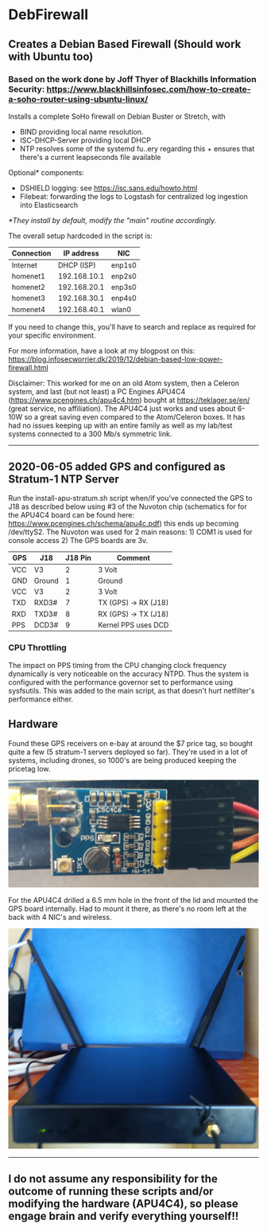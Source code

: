 # DebFirewall
## Creates a Debian Based Firewall (Should work with Ubuntu too)

### Based on the work done by Joff Thyer of Blackhills Information Security: https://www.blackhillsinfosec.com/how-to-create-a-soho-router-using-ubuntu-linux/

Installs a complete SoHo firewall on Debian Buster or Stretch, with
 - BIND providing local name resolution.
 - ISC-DHCP-Server providing local DHCP
 - NTP resolves some of the systemd fu..ery regarding this + ensures that there's a current leapseconds file available

Optional* components:
 - DSHIELD logging: see https://isc.sans.edu/howto.html
 - Filebeat: forwarding the logs to Logstash for centralized log ingestion into Elasticsearch

 _*They install by default, modify the "main" routine accordingly._

The overall setup hardcoded in the script is:

| Connection | IP address     | NIC    |
| ---------- | -------------- | ------ | 
| Internet   | DHCP (ISP)     | enp1s0 |
| homenet1   | 192.168.10.1   | enp2s0 |
| homenet2   | 192.168.20.1   | enp3s0 |                                                
| homenet3   | 192.168.30.1   | enp4s0 |
| homenet4   | 192.168.40.1   | wlan0  |

If you need to change this, you'll have to search and replace as required for your specific environment.

For more information, have a look at my blogpost on this: https://blog.infosecworrier.dk/2019/12/debian-based-low-power-firewall.html

Disclaimer: This worked for me on an old Atom system, then a Celeron system, and last (but not least) a PC Engines APU4C4 (https://www.pcengines.ch/apu4c4.htm) bought at https://teklager.se/en/ (great service, no affiliation). The APU4C4 just works and uses about 6-10W so a great saving even compared to the Atom/Celeron boxes. It has had no issues keeping up with an entire family as well as my lab/test systems connected to a 300 Mb/s symmetric link.

______

## 2020-06-05 added GPS and configured as Stratum-1 NTP Server ##

Run the install-apu-stratum.sh script when/if you've connected the GPS to J18 as described below using #3 of the Nuvoton chip (schematics for for the APU4C4 board can be found here: https://www.pcengines.ch/schema/apu4c.pdf) this ends up becoming /dev/ttyS2.
The Nuvoton was used for 2 main reasons: 1) COM1 is used for console access 2) The GPS boards are 3v.


| GPS     | J18     | J18 Pin  | Comment                 |
| ------- | ------- | -------- | ----------------------- | 
| VCC     | V3      | 2        |  3 Volt                 |
| GND     | Ground  | 1        |  Ground                 |
| VCC     | V3      | 2        |  3 Volt                 |
| TXD     | RXD3#   | 7        |  TX (GPS) -> RX (J18)   |                                                
| RXD     | TXD3#   | 8        |  RX (GPS) -> TX (J18)   |
| PPS     | DCD3#   | 9        |  Kernel PPS uses DCD    |


### CPU Throttling ###

The impact on PPS timing from the CPU changing clock frequency dynamically is very noticeable on the accuracy NTPD. Thus the system is configured with the performance governor set to performance using sysfsutils. This was added to the main script, as that doesn't hurt netfilter's performance either.

## Hardware ##

Found these GPS receivers on e-bay at around the $7 price tag, so bought quite a few (5 stratum-1 servers deployed so far). They're used in a lot of systems, including drones, so 1000's are being produced keeping the pricetag low.

![alt text](./gps.png "GPS Ublox7")

For the APU4C4 drilled a 6.5 mm hole in the front of the lid and mounted the GPS board internally. Had to mount it there, as there's no room left at the back with 4 NIC's and wireless.

![alt text](./apu-front-gps.jpg "APU with GPS")

____
## I do not assume any responsibility for the outcome of running these scripts and/or modifying the hardware (APU4C4), so please engage brain and verify everything yourself!! ##